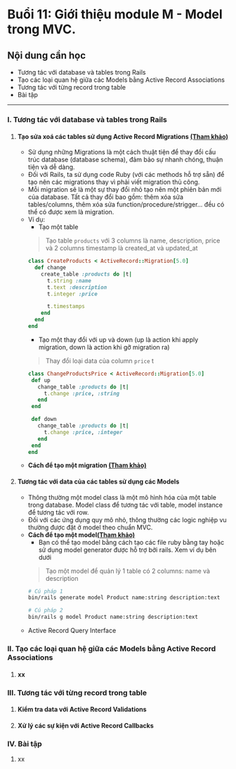 # Buổi 11: Giới thiệu module M - Model trong MVC.

## Nội dung cần học
 - Tương tác với database và tables trong Rails
 - Tạo các loại quan hệ giữa các Models bằng Active Record Associations
 - Tương tác với từng record trong table
 - Bài tập

-----

### I. Tương tác với database và tables trong Rails 
  1. #### Tạo sửa xoá các tables sử dụng Active Record Migrations [(Tham khảo)](https://guides.rubyonrails.org/v5.2/active_record_migrations.html)
      - Sử dụng những Migrations là một cách thuật tiện để thay đổi cấu trúc database (database schema), đảm bảo sự nhanh chóng, thuận tiện và dễ dàng.
      - Đối với Rails, ta sử dụng code Ruby (với các methods hỗ trợ sẵn) để tạo nên các migrations thay vì phải viết migration thủ công.
      - Mỗi migration sẽ là một sự thay đổi nhỏ tạo nên một phiên bản mới của database. Tất cả thay đổi bao gồm: thêm xóa sửa tables/columns, thêm xóa sửa function/procedure/strigger... đều có thể có được xem là migration.
      - Ví dụ:
          - Tạo một table
          > Tạo table `products` với 3 columns là name, description, price và 2 columns timestamp là created_at và updated_at 
          ```ruby
          class CreateProducts < ActiveRecord::Migration[5.0]
            def change
              create_table :products do |t|
                t.string :name
                t.text :description
                t.integer :price

                t.timestamps
              end
            end
          end
          ```
          - Tạo một thay đổi với up và down (up là action khi apply migration, down là action khi gỡ migration ra)
          > Thay đổi loại data của column `price` t
          ```ruby
          class ChangeProductsPrice < ActiveRecord::Migration[5.0]
           def up
             change_table :products do |t|
               t.change :price, :string
             end
           end

           def down
             change_table :products do |t|
               t.change :price, :integer
             end
           end
         end
          ```
      - **Cách để tạo một migration [(Tham khảo)](https://guides.rubyonrails.org/v5.2/active_record_migrations.html#creating-a-migration)**



  2. #### Tương tác với data của các tables sử dụng các Models
      - Thông thường một model class là một mô hình hóa của một table trong database. Model class để tương tác với table, model instance để tương tác với row.
      - Đối với các ứng dụng quy mô nhỏ, thông thường các logic nghiệp vu thường được đặt ở model theo chuẩn MVC.
      - **Cách để tạo một model[(Tham khảo)](https://guides.rubyonrails.org/v5.2/active_record_migrations.html#model-generators)**
          - Bạn có thể tạo model bằng cách tạo các file ruby bằng tay hoặc sử dụng model generator được hỗ trợ bởi rails. Xem ví dụ bên dưới
          > Tạo một model để quản lý 1 table có 2 columns: name và description
          ```bash
          # Cú pháp 1
          bin/rails generate model Product name:string description:text
          
          # Cú pháp 2
          bin/rails g model Product name:string description:text
          ```
      - Active Record Query Interface

### II. Tạo các loại quan hệ giữa các Models bằng Active Record Associations
  1. #### xx

### III. Tương tác với từng record trong table
  1. #### Kiểm tra data với Active Record Validations
  2. #### Xử lý các sự kiện với Active Record Callbacks

### IV. Bài tập
  1. xx
